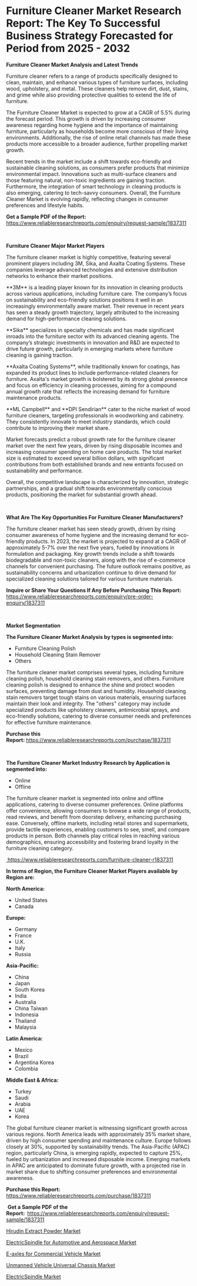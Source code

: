 <p><h1>Furniture Cleaner Market Research Report: The Key To Successful Business Strategy Forecasted for Period from 2025 - 2032</h1></p><p><strong>Furniture Cleaner Market Analysis and Latest Trends</strong></p>
<p><p>Furniture cleaner refers to a range of products specifically designed to clean, maintain, and enhance various types of furniture surfaces, including wood, upholstery, and metal. These cleaners help remove dirt, dust, stains, and grime while also providing protective qualities to extend the life of furniture.</p><p>The Furniture Cleaner Market is expected to grow at a CAGR of 5.5% during the forecast period. This growth is driven by increasing consumer awareness regarding home hygiene and the importance of maintaining furniture, particularly as households become more conscious of their living environments. Additionally, the rise of online retail channels has made these products more accessible to a broader audience, further propelling market growth.</p><p>Recent trends in the market include a shift towards eco-friendly and sustainable cleaning solutions, as consumers prefer products that minimize environmental impact. Innovations such as multi-surface cleaners and those featuring natural, non-toxic ingredients are gaining traction. Furthermore, the integration of smart technology in cleaning products is also emerging, catering to tech-savvy consumers. Overall, the Furniture Cleaner Market is evolving rapidly, reflecting changes in consumer preferences and lifestyle habits.</p></p>
<p><strong>Get a Sample PDF of the Report:&nbsp;</strong> <a href="https://www.reliableresearchreports.com/enquiry/request-sample/1837311?utm_campaign=32&utm_medium=2&utm_source=Github&utm_content=ia&utm_term=30012025&utm_id=furniture-cleaner">https://www.reliableresearchreports.com/enquiry/request-sample/1837311</a></p>
<p>&nbsp;</p>
<p><strong>Furniture Cleaner Major Market Players</strong></p>
<p><p>The furniture cleaner market is highly competitive, featuring several prominent players including 3M, Sika, and Axalta Coating Systems. These companies leverage advanced technologies and extensive distribution networks to enhance their market positions.</p><p>**3M** is a leading player known for its innovation in cleaning products across various applications, including furniture care. The company’s focus on sustainability and eco-friendly solutions positions it well in an increasingly environmentally aware market. Their revenue in recent years has seen a steady growth trajectory, largely attributed to the increasing demand for high-performance cleaning solutions.</p><p>**Sika** specializes in specialty chemicals and has made significant inroads into the furniture sector with its advanced cleaning agents. The company’s strategic investments in innovation and R&D are expected to drive future growth, particularly in emerging markets where furniture cleaning is gaining traction.</p><p>**Axalta Coating Systems**, while traditionally known for coatings, has expanded its product lines to include performance-related cleaners for furniture. Axalta's market growth is bolstered by its strong global presence and focus on efficiency in cleaning processes, aiming for a compound annual growth rate that reflects the increasing demand for furniture maintenance products.</p><p>**ML Campbell** and **DPI Sendirian** cater to the niche market of wood furniture cleaners, targeting professionals in woodworking and cabinetry. They consistently innovate to meet industry standards, which could contribute to improving their market share.</p><p>Market forecasts predict a robust growth rate for the furniture cleaner market over the next few years, driven by rising disposable incomes and increasing consumer spending on home care products. The total market size is estimated to exceed several billion dollars, with significant contributions from both established brands and new entrants focused on sustainability and performance.</p><p>Overall, the competitive landscape is characterized by innovation, strategic partnerships, and a gradual shift towards environmentally conscious products, positioning the market for substantial growth ahead.</p></p>
<p>&nbsp;</p>
<p><strong>What Are The Key Opportunities For Furniture Cleaner Manufacturers?</strong></p>
<p><p>The furniture cleaner market has seen steady growth, driven by rising consumer awareness of home hygiene and the increasing demand for eco-friendly products. In 2023, the market is projected to expand at a CAGR of approximately 5-7% over the next five years, fueled by innovations in formulation and packaging. Key growth trends include a shift towards biodegradable and non-toxic cleaners, along with the rise of e-commerce channels for convenient purchasing. The future outlook remains positive, as sustainability concerns and urbanization continue to drive demand for specialized cleaning solutions tailored for various furniture materials.</p></p>
<p><strong>Inquire or Share Your Questions If Any Before Purchasing This Report:</strong> <a href="https://www.reliableresearchreports.com/enquiry/pre-order-enquiry/1837311?utm_campaign=32&utm_medium=2&utm_source=Github&utm_content=ia&utm_term=30012025&utm_id=furniture-cleaner">https://www.reliableresearchreports.com/enquiry/pre-order-enquiry/1837311</a></p>
<p>&nbsp;</p>
<p><strong>Market Segmentation</strong></p>
<p><strong>The Furniture Cleaner Market Analysis by types is segmented into:</strong></p>
<p><ul><li>Furniture Cleaning Polish</li><li>Household Cleaning Stain Remover</li><li>Others</li></ul></p>
<p><p>The furniture cleaner market comprises several types, including furniture cleaning polish, household cleaning stain removers, and others. Furniture cleaning polish is designed to enhance the shine and protect wooden surfaces, preventing damage from dust and humidity. Household cleaning stain removers target tough stains on various materials, ensuring surfaces maintain their look and integrity. The "others" category may include specialized products like upholstery cleaners, antimicrobial sprays, and eco-friendly solutions, catering to diverse consumer needs and preferences for effective furniture maintenance.</p></p>
<p><strong>Purchase this Report:&nbsp;</strong><a href="https://www.reliableresearchreports.com/purchase/1837311?utm_campaign=32&utm_medium=2&utm_source=Github&utm_content=ia&utm_term=30012025&utm_id=furniture-cleaner">https://www.reliableresearchreports.com/purchase/1837311</a></p>
<p>&nbsp;</p>
<p><strong>The Furniture Cleaner Market Industry Research by Application is segmented into:</strong></p>
<p><ul><li>Online</li><li>Offline</li></ul></p>
<p><p>The furniture cleaner market is segmented into online and offline applications, catering to diverse consumer preferences. Online platforms offer convenience, allowing consumers to browse a wide range of products, read reviews, and benefit from doorstep delivery, enhancing purchasing ease. Conversely, offline markets, including retail stores and supermarkets, provide tactile experiences, enabling customers to see, smell, and compare products in person. Both channels play critical roles in reaching various demographics, ensuring accessibility and fostering brand loyalty in the furniture cleaning category.</p></p>
<p><a href="https://www.reliableresearchreports.com/furniture-cleaner-r1837311?utm_campaign=32&utm_medium=2&utm_source=Github&utm_content=ia&utm_term=30012025&utm_id=furniture-cleaner">&nbsp;https://www.reliableresearchreports.com/furniture-cleaner-r1837311</a></p>
<p><strong>In terms of Region, the Furniture Cleaner Market Players available by Region are:</strong></p>
<p>
    <p> <strong> North America: </strong>
        <ul>
            <li>United States</li>
            <li>Canada</li>
        </ul>
        </p> 
    <p> <strong> Europe: </strong>
        <ul>
            <li>Germany</li>
            <li>France</li>
            <li>U.K.</li>
            <li>Italy</li>
            <li>Russia</li>
        </ul>
        </p> 
    <p> <strong> Asia-Pacific: </strong>
        <ul>
            <li>China</li>
            <li>Japan</li>
            <li>South Korea</li>
            <li>India</li>
            <li>Australia</li>
            <li>China Taiwan</li>
            <li>Indonesia</li>
            <li>Thailand</li>
            <li>Malaysia</li>
        </ul>
        </p> 
    <p> <strong> Latin America: </strong>
        <ul>
            <li>Mexico</li>
            <li>Brazil</li>
            <li>Argentina Korea</li>
            <li>Colombia</li>
        </ul>
        </p> 
    <p> <strong> Middle East & Africa: </strong>
        <ul>
            <li>Turkey</li>
            <li>Saudi</li>
            <li>Arabia</li>
            <li>UAE</li>
            <li>Korea</li>
        </ul>
    </p>
    </p>
<p><p>The global furniture cleaner market is witnessing significant growth across various regions. North America leads with approximately 35% market share, driven by high consumer spending and maintenance culture. Europe follows closely at 30%, supported by sustainability trends. The Asia-Pacific (APAC) region, particularly China, is emerging rapidly, expected to capture 25%, fueled by urbanization and increased disposable income. Emerging markets in APAC are anticipated to dominate future growth, with a projected rise in market share due to shifting consumer preferences and environmental awareness.</p></p>
<p><strong>Purchase this Report: </strong><a href="https://www.reliableresearchreports.com/purchase/1837311?utm_campaign=32&utm_medium=2&utm_source=Github&utm_content=ia&utm_term=30012025&utm_id=furniture-cleaner">https://www.reliableresearchreports.com/purchase/1837311</a></p>
<p>&nbsp;<strong>Get a Sample PDF of the Report:&nbsp;&nbsp;</strong><a href="https://www.reliableresearchreports.com/enquiry/request-sample/1837311?utm_campaign=32&utm_medium=2&utm_source=Github&utm_content=ia&utm_term=30012025&utm_id=furniture-cleaner">https://www.reliableresearchreports.com/enquiry/request-sample/1837311</a></p>
<p><strong></strong></p>
<p><p><a href="https://www.linkedin.com/pulse/hirudin-extract-powder-market-research-report-analyzing-growth-v7hxc?utm_campaign=32&utm_medium=2&utm_source=Github&utm_content=ia&utm_term=30012025&utm_id=furniture-cleaner">Hirudin Extract Powder Market</a></p><p><a href="https://www.linkedin.com/pulse/electricspindle-automotive-aerospace-market-size-average-cagr-4mejc?utm_campaign=32&utm_medium=2&utm_source=Github&utm_content=ia&utm_term=30012025&utm_id=furniture-cleaner">ElectricSpindle for Automotive and Aerospace Market</a></p><p><a href="https://github.com/leyesamilej/Market-Research-Report-List-1/blob/main/e-axles-for-commercial-vehicle-market.md?utm_campaign=32&utm_medium=2&utm_source=Github&utm_content=ia&utm_term=30012025&utm_id=furniture-cleaner">E-axles for Commercial Vehicle Market</a></p><p><a href="https://github.com/ChiragRP21/Market-Research-Report-List-7/blob/main/unmanned-vehicle-universal-chassis-market.md?utm_campaign=32&utm_medium=2&utm_source=Github&utm_content=ia&utm_term=30012025&utm_id=furniture-cleaner">Unmanned Vehicle Universal Chassis Market</a></p><p><a href="https://www.linkedin.com/pulse/comprehensive-examination-electricspindle-market-size-share-xgyuf?utm_campaign=32&utm_medium=2&utm_source=Github&utm_content=ia&utm_term=30012025&utm_id=furniture-cleaner">ElectricSpindle Market</a></p></p>